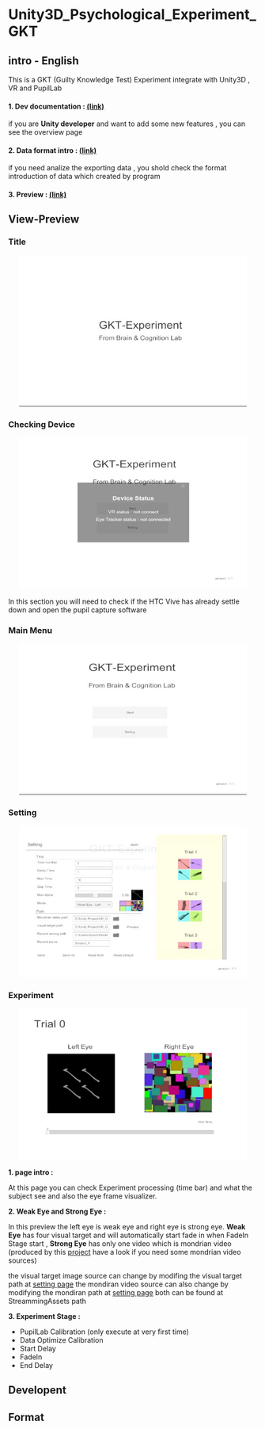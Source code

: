 # Unity3D_Psychological_Experiment_GKT

## intro - English

This is a GKT (Guilty Knowledge Test) Experiment integrate with Unity3D , VR and PupilLab

#### 1. Dev documentation : [(link)](#Developent)

if you are **Unity developer** and want to add some new features , you can see the overview page

#### 2. Data format intro : [(link)](#Format)

if you need analize the exporting data , you shold check the format introduction of data which created by program

#### 3. Preview : [(link)](#View-Preview)



## View-Preview
<h3>Title</h3>
<p align="center">
  <img width="460" height="306" src="img/title_preview.jpg">
</p>

<h3>Checking Device</h3>
<p align="center">
  <img width="460" height="306" src="img/checking_preview.jpg">
</p>

In this section you will need to check if the HTC Vive has already settle down and open the pupil capture software 

<h3>Main Menu</h3>
<p align="center">
  <img width="460" height="306" src="img/mainmenu_preview.jpg">
</p>

<h3>Setting</h3>
<p align="center">
    <img width="460" height="306" src="img/setting_preview.jpg">
</P>

<h3>Experiment</h3>
<p align="center">
  <img width="460" height="306" src="img/Experiment_preview.jpg">
</p>

**1. page intro :**

At this page you can check Experiment processing (time bar) and what the subject see and also the eye frame visualizer.

**2. Weak Eye and Strong Eye :**  

In this preview the left eye is weak eye and right eye is strong eye.
**Weak Eye** has four visual target and will automatically start fade in when FadeIn Stage start , 
**Strong Eye** has only one video which is mondrian video (produced by this [project](https://github.com/doremi31618/Processing_MondrianPatternGenerator)
 have a look if you need some mondrian video sources)

the visual target image source can change by modifing the visual target path at [setting page](#Setting)
the mondiran video source can also change by modifying the mondiran path at [setting page](#Setting)
both can be found at StreammingAssets path


**3. Experiment Stage :**

* PupilLab Calibration (only execute at very first time) 
* Data Optimize Calibration
* Start Delay
* FadeIn
* End Delay



## Developent

## Format
